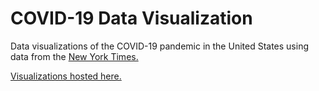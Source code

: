 # COVID-19 Data Visualization 

Data visualizations of the COVID-19 pandemic in the United States using data from the [New York Times.](https://www.nytimes.com/article/coronavirus-county-data-us.html)

[Visualizations hosted here.](http://acsweb.ucsd.edu/~soklobdz/covid_map.html)